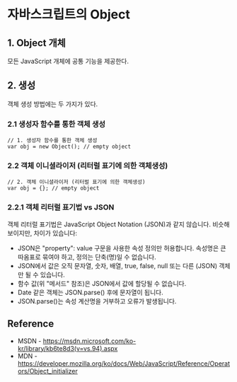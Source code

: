# 자바스크립트의 Object

## 1. Object 개체
모든 JavaScript 개체에 공통 기능을 제공한다.

## 2. 생성
객체 생성 방법에는 두 가지가 있다. 

### 2.1 생성자 함수를 통한 객체 생성
```JS
// 1. 생성자 함수를 통한 객체 생성
var obj = new Object(); // empty object
```
### 2.2 객체 이니셜라이저 (리터럴 표기에 의한 객체생성)
```JS
// 2. 객체 이니셜라이저 (리터럴 표기에 의한 객체생성)
var obj = {}; // empty object
```
### 2.2.1 객체 리터럴 표기법 vs JSON
객체 리터럴 표기법은 JavaScript Object Notation (JSON)과 같지 않습니다. 비슷해 보이지만, 차이가 있습니다:

* JSON은 "property": value 구문을 사용한 속성 정의만 허용합니다. 속성명은 큰 따옴표로 묶여야 하고, 정의는 단축(명)일 수 없습니다.
* JSON에서 값은 오직 문자열, 숫자, 배열, true, false, null 또는 다른 (JSON) 객체만 될 수 있습니다.
* 함수 값(위 "메서드" 참조)은 JSON에서 값에 할당될 수 없습니다.
* Date 같은 객체는 JSON.parse() 후에 문자열이 됩니다.
* JSON.parse()는 속성 계산명을 거부하고 오류가 발생됩니다.

## Reference 
* MSDN - https://msdn.microsoft.com/ko-kr/library/kb6te8d3(v=vs.94).aspx
* MDN - https://developer.mozilla.org/ko/docs/Web/JavaScript/Reference/Operators/Object_initializer